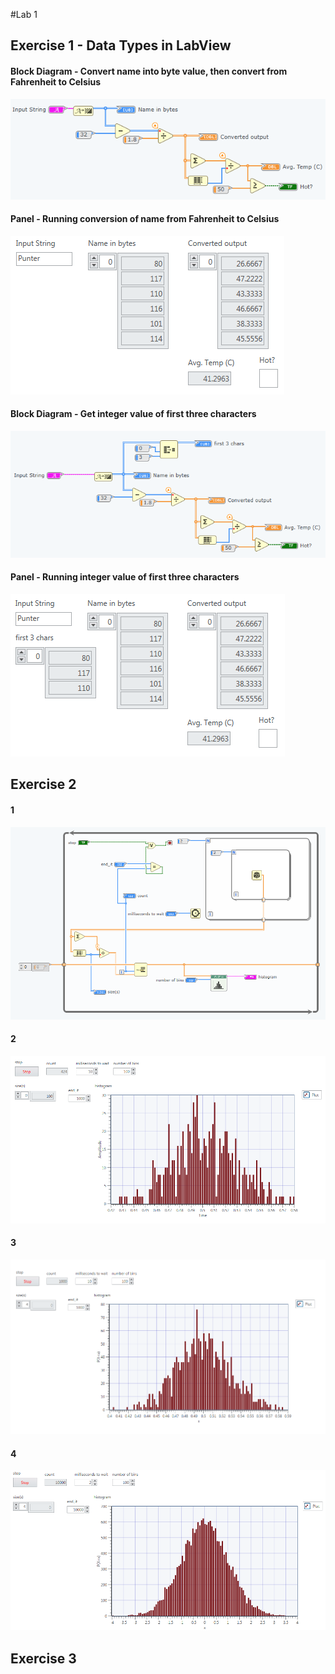 #Lab 1

## Exercise 1 - Data Types in LabView
#### Block Diagram - Convert name into byte value, then convert from Fahrenheit to Celsius
![](./screenshots/DataTypes_blockdiagram.PNG)
#### Panel - Running conversion of name from Fahrenheit to Celsius
![](./screenshots/DataTypes_panel1.PNG)
#### Block Diagram - Get integer value of first three characters
![](./screenshots/DataTypes_blockdiagram2.PNG)
#### Panel - Running integer value of first three characters
![](./screenshots/DataTypes_panel2.PNG)

## Exercise 2
#### 1
![](./screenshots/Lab1_Exe2_1.PNG)
#### 2
![](./screenshots/Lab1_Exe2_2.PNG)
#### 3
![](./screenshots/Lab1_Exe2_3.PNG)
#### 4
![](./screenshots/Lab1_Exe2_4.PNG)

## Exercise 3
